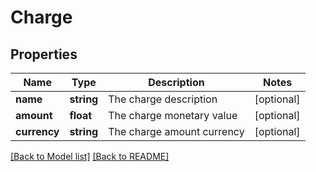 # Charge

## Properties
Name | Type | Description | Notes
------------ | ------------- | ------------- | -------------
**name** | **string** | The charge description | [optional] 
**amount** | **float** | The charge monetary value | [optional] 
**currency** | **string** | The charge amount currency | [optional] 

[[Back to Model list]](../../README.md#documentation-for-models) [[Back to README]](../../README.md)

